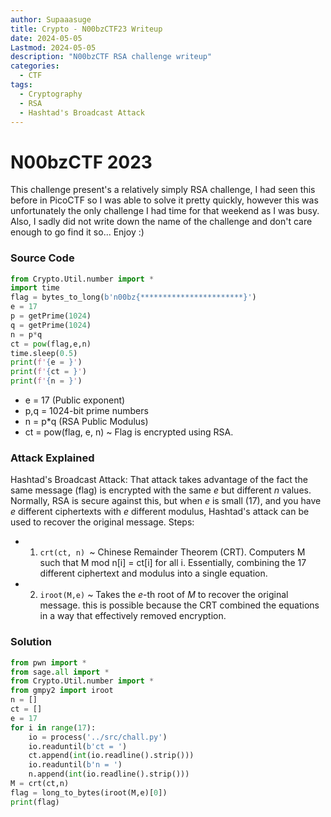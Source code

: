 ```yaml
---
author: Supaaasuge
title: Crypto - N00bzCTF23 Writeup 
date: 2024-05-05
Lastmod: 2024-05-05
description: "N00bzCTF RSA challenge writeup"
categories:
  - CTF
tags:
  - Cryptography
  - RSA
  - Hashtad's Broadcast Attack
---
```

# N00bzCTF 2023
This challenge present's a relatively simply RSA challenge, I had seen this before in PicoCTF so I was able to solve it pretty quickly, however this was unfortunately the only challenge I had time for that weekend as I was busy. Also, I sadly did not write down the name of the challenge and don't care enough to go find it so... Enjoy :)



### Source Code
```Python
from Crypto.Util.number import *
import time
flag = bytes_to_long(b'n00bz{***********************}')
e = 17
p = getPrime(1024)
q = getPrime(1024)
n = p*q
ct = pow(flag,e,n)
time.sleep(0.5)
print(f'{e = }')
print(f'{ct = }')
print(f'{n = }')

```
- e = 17 (Public exponent)
- p,q = 1024-bit prime numbers
- n = p*q (RSA Public Modulus)
- ct = pow(flag, e, n) ~ Flag is encrypted using RSA.


### Attack Explained
Hashtad's Broadcast Attack:
That attack takes advantage of the fact the same message (flag) is encrypted with the same *e* but different *n* values. Normally, RSA is secure against this, but when *e* is small (17), and you have *e* different ciphertexts with *e* different modulus, Hashtad's attack can be used to recover the original message.
Steps:
- 1. `crt(ct, n) `~ Chinese Remainder Theorem (CRT). Computers M such that M mod n[i] = ct[i] for all i. Essentially, combining the 17 different ciphertext and modulus into a single equation.
- 2. `iroot(M,e)` ~ Takes the *e*-th root of *M* to recover the original message. this is possible because the CRT combined the equations in a way that effectively removed encryption.    


### Solution
```Python
from pwn import *
from sage.all import *
from Crypto.Util.number import *
from gmpy2 import iroot
n = []
ct = []
e = 17
for i in range(17):
	io = process('../src/chall.py')
	io.readuntil(b'ct = ')
	ct.append(int(io.readline().strip()))
	io.readuntil(b'n = ')
	n.append(int(io.readline().strip()))
M = crt(ct,n)
flag = long_to_bytes(iroot(M,e)[0])
print(flag)
```